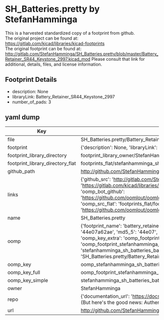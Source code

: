 # SH_Batteries.pretty by StefanHamminga  
This is a harvested standardized copy of a footprint from github.  
The original project can be found at:  
https://gitlab.com/kicad/libraries/kicad-footprints  
The original footprint can be found at:
http://gitlab.com/StefanHamminga/SH_Batteries.pretty/blob/master/Battery_Retainer_SR44_Keystone_2997.kicad_mod
Please consult that link for additional, details, files, and license information.  
## Footprint Details
* description: None  
* libraryLink: Battery_Retainer_SR44_Keystone_2997  
* number_of_pads: 3  
## yaml dump  
| Key | Value |  
| --- | --- |  
| file | SH_Batteries.pretty/Battery_Retainer_SR44_Keystone_2997.kicad_mod |  
| footprint | {'description': None, 'libraryLink': 'Battery_Retainer_SR44_Keystone_2997', 'number_of_pads': 3} |  
| footprint_library_directory | footprint_library_owner/StefanHamminga_SH_Batteries.pretty |  
| footprint_library_directory_flat | footprints_flat/stefanhamminga_sh_batteries_battery_retainer_sr44_keystone_2997/working |  
| github_path | http://github.com/StefanHamminga/SH_Batteries.pretty/blob/master/Battery_Retainer_SR44_Keystone_2997.kicad_mod |  
| links | {'github_src': 'http://gitlab.com/StefanHamminga/SH_Batteries.pretty/blob/master/Battery_Retainer_SR44_Keystone_2997.kicad_mod', 'github_src_repo': 'https://gitlab.com/kicad/libraries/kicad-footprints', 'oomp_bot': 'footprints/stefanhamminga_sh_batteries_battery_retainer_sr44_keystone_2997/working', 'oomp_bot_github': 'https://github.com/oomlout/oomlout_oomp_footprint_bot/tree/main/footprints/stefanhamminga_sh_batteries_battery_retainer_sr44_keystone_2997/working', 'oomp_src_flat': 'footprints_flat/footprints_flat/stefanhamminga_sh_batteries_battery_retainer_sr44_keystone_2997/working', 'oomp_src_flat_github': 'https://github.com/oomlout/oomlout_oomp_footprint_src/tree/main/footprints_flat/stefanhamminga_sh_batteries_battery_retainer_sr44_keystone_2997/working'} |  
| name | SH_Batteries.pretty |  
| oomp | {'footprint_name': 'battery_retainer_sr44_keystone_2997', 'library_name': 'sh_batteries', 'md5': '44e07a62ae10c65bf3d6a4e16263cc02', 'md5_10': '44e07a62ae', 'md5_5': '44e07', 'md5_6': '44e07a', 'oomp_key': 'oomp_stefanhamminga_sh_batteries_battery_retainer_sr44_keystone_2997', 'oomp_key_extra': 'oomp_footprint_stefanhamminga_sh_batteries_battery_retainer_sr44_keystone_2997', 'oomp_key_full': 'oomp_footprint_stefanhamminga_sh_batteries_battery_retainer_sr44_keystone_2997_44e07a', 'oomp_key_simple': 'stefanhamminga_sh_batteries_battery_retainer_sr44_keystone_2997', 'original_filename': 'SH_Batteries.pretty/Battery_Retainer_SR44_Keystone_2997.kicad_mod', 'owner_name': 'stefanhamminga'} |  
| oomp_key | oomp_stefanhamminga_sh_batteries_battery_retainer_sr44_keystone_2997 |  
| oomp_key_full | oomp_footprint_stefanhamminga_sh_batteries_battery_retainer_sr44_keystone_2997 |  
| oomp_key_simple | stefanhamminga_sh_batteries_battery_retainer_sr44_keystone_2997 |  
| owner | StefanHamminga |  
| repo | {'documentation_url': 'https://docs.github.com/rest/overview/resources-in-the-rest-api#rate-limiting', 'message': "API rate limit exceeded for 84.66.173.59. (But here's the good news: Authenticated requests get a higher rate limit. Check out the documentation for more details.)"} |  
| url | http://github.com/StefanHamminga/SH_Batteries.pretty |  

